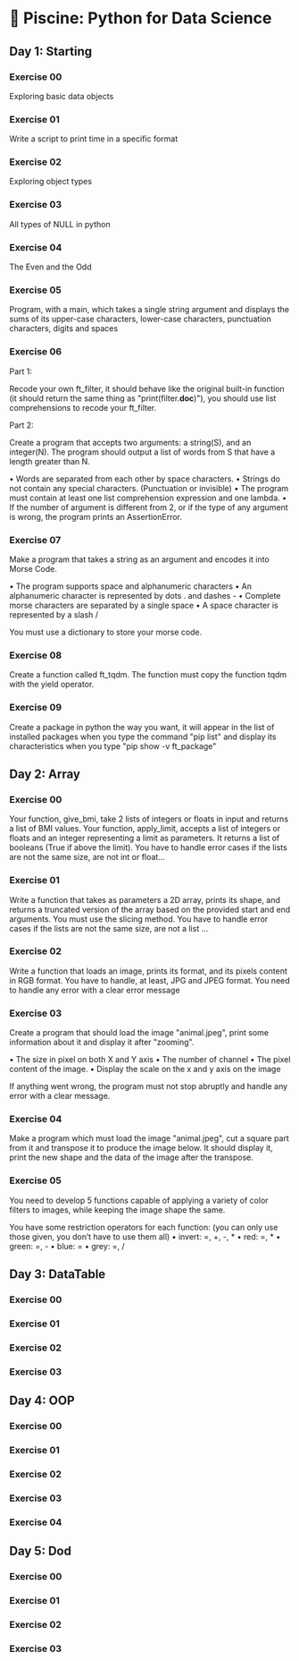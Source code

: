 # 📖 Piscine: Python for Data Science

## Day 1: Starting

### Exercise 00

Exploring basic data objects 

### Exercise 01

Write a script to print time in a specific format

### Exercise 02

Exploring object types

### Exercise 03

All types of NULL in python

### Exercise 04

The Even and the Odd

### Exercise 05

Program, with a main, which takes
a single string argument and displays the sums of its upper-case characters, lower-case
characters, punctuation characters, digits and spaces

### Exercise 06

Part 1:

Recode your own ft_filter, it should behave like the original built-in function
(it should return the same thing as "print(filter.__doc__)"), you should use list comprehensions to recode your ft_filter.

Part 2:

Create a program that accepts two arguments: a string(S), and an integer(N). The program should output a list of words from S that have a length greater than N.

• Words are separated from each other by space characters.
• Strings do not contain any special characters. (Punctuation or invisible)
• The program must contain at least one list comprehension expression and one
lambda.
• If the number of argument is different from 2, or if the type of any argument is wrong,
the program prints an AssertionError.

### Exercise 07

Make a program that takes a string as an argument and encodes it into Morse Code.

• The program supports space and alphanumeric characters
• An alphanumeric character is represented by dots . and dashes -
• Complete morse characters are separated by a single space
• A space character is represented by a slash /

You must use a dictionary to store your morse code.

### Exercise 08

Create a function called ft_tqdm.
The function must copy the function tqdm with the yield operator.

### Exercise 09

Create a package in python the way you want, it will appear in the list of
installed packages when you type the command "pip list" and display its characteristics
when you type "pip show -v ft_package"

## Day 2: Array

### Exercise 00

Your function, give_bmi, take 2 lists of integers or floats in input and returns a list
of BMI values.
Your function, apply_limit, accepts a list of integers or floats and an integer representing
a limit as parameters. It returns a list of booleans (True if above the limit).
You have to handle error cases if the lists are not the same size, are not int or float...

### Exercise 01

Write a function that takes as parameters a 2D array, prints its shape, and returns a
truncated version of the array based on the provided start and end arguments.
You must use the slicing method.
You have to handle error cases if the lists are not the same size, are not a list ...

### Exercise 02

Write a function that loads an image, prints its format, and its pixels
content in RGB format.
You have to handle, at least, JPG and JPEG format.
You need to handle any error with a clear error message

### Exercise 03

Create a program that should load the image "animal.jpeg", print some information
about it and display it after "zooming".

• The size in pixel on both X and Y axis
• The number of channel
• The pixel content of the image.
• Display the scale on the x and y axis on the image

If anything went wrong, the program must not stop abruptly and handle any error
with a clear message.

### Exercise 04

Make a program which must load the image "animal.jpeg", cut a square part from it
and transpose it to produce the image below. It should display it, print the new shape
and the data of the image after the transpose.

### Exercise 05

You need to develop 5 functions capable of applying a variety of color filters to images,
while keeping the image shape the same.

You have some restriction operators for each function: (you can only use those given,
you don’t have to use them all)
• invert: =, +, -, *
• red: =, *
• green: =, -
• blue: =
• grey: =, /


## Day 3: DataTable

### Exercise 00



### Exercise 01



### Exercise 02



### Exercise 03




## Day 4: OOP

### Exercise 00



### Exercise 01



### Exercise 02



### Exercise 03



### Exercise 04




## Day 5: Dod

### Exercise 00



### Exercise 01



### Exercise 02



### Exercise 03



